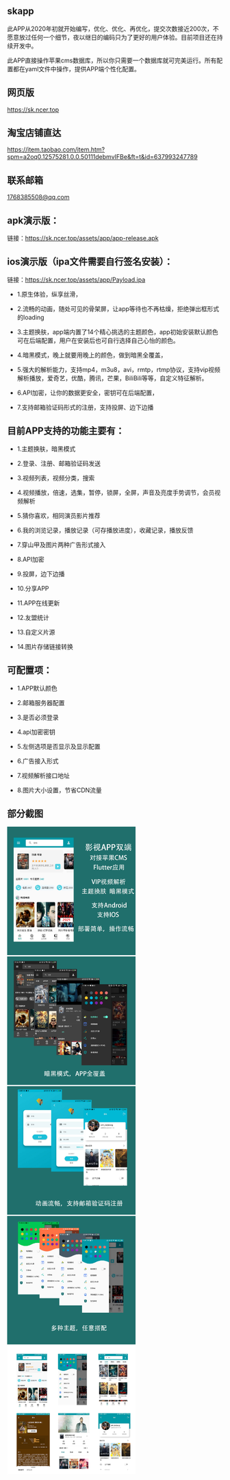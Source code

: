 ## skapp

此APP从2020年初就开始编写，优化、优化、再优化，提交次数接近200次，不愿意放过任何一个细节，夜以继日的编码只为了更好的用户体验。目前项目还在持续开发中。

此APP直接操作苹果cms数据库，所以你只需要一个数据库就可完美运行。所有配置都在yaml文件中操作，提供APP端个性化配置。

## 网页版

https://sk.ncer.top

## 淘宝店铺直达

https://item.taobao.com/item.htm?spm=a2oq0.12575281.0.0.50111debmvIFBe&ft=t&id=637993247789

## 联系邮箱

1768385508@qq.com

## apk演示版：

链接：https://sk.ncer.top/assets/app/app-release.apk

## ios演示版（ipa文件需要自行签名安装）：

链接：https://sk.ncer.top/assets/app/Payload.ipa


- 1.原生体验，纵享丝滑，

- 2.流畅的动画，随处可见的骨架屏，让app等待也不再枯燥，拒绝弹出框形式的loading

- 3.主题换肤，app端内置了14个精心挑选的主题颜色，app初始安装默认颜色可在后端配置，用户在安装后也可自行选择自己心怡的颜色。

- 4.暗黑模式，晚上就要用晚上的颜色，做到暗黑全覆盖，

- 5.强大的解析能力，支持mp4，m3u8，avi，rmtp，rtmp协议，支持vip视频解析播放，爱奇艺，优酷，腾讯，芒果，BiliBili等等，自定义特征解析。

- 6.API加密，让你的数据更安全，密钥可在后端配置，

- 7.支持邮箱验证码形式的注册，支持投屏、边下边播

## 目前APP支持的功能主要有：

- 1.主题换肤，暗黑模式

- 2.登录、注册、邮箱验证码发送

- 3.视频列表，视频分类，搜索

- 4.视频播放，倍速，选集，暂停，锁屏，全屏，声音及亮度手势调节，会员视频解析

- 5.猜你喜欢，相同演员影片推荐

- 6.我的浏览记录，播放记录（可存播放进度），收藏记录，播放反馈

- 7.穿山甲及图片两种广告形式接入

- 8.API加密

- 9.投屏，边下边播

- 10.分享APP

- 11.APP在线更新

- 12.友盟统计

- 13.自定义片源

- 14.图片存储链接转换

## 可配置项：

- 1.APP默认颜色

- 2.邮箱服务器配置

- 3.是否必须登录

- 4.api加密密钥

- 5.左侧选项是否显示及显示配置

- 6.广告接入形式

- 7.视频解析接口地址

- 8.图片大小设置，节省CDN流量

## 部分截图

<img src="./images/index_1.jpg" width="300px" />
<img src="./images/index_3.jpg" width="300px" />
<img src="./images/index_4.jpg" width="300px" />
<img src="./images/index_5.jpg" width="300px" />
<img src="./images/index_6.jpg" width="300px" />
